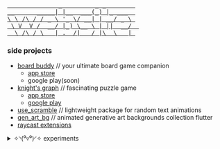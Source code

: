 <pre>
<a href="https://khlebobul.github.io">              _         _ _        </a>
<a href="https://khlebobul.github.io">__      _____| |__  ___(_) |_ ___  </a>
<a href="https://khlebobul.github.io">\ \ /\ / / _ \ '_ \/ __| | __/ _ \ </a>
<a href="https://khlebobul.github.io"> \ V  V /  __/ |_) \__ \ | ||  __/  </a>
<a href="https://khlebobul.github.io">  \_/\_/ \___|_.__/|___/_|\__\___| </a>
</pre>

### side projects

- [board buddy](https://boardbuddyapp.vercel.app) // your ultimate board game companion
  - [app store](https://apps.apple.com/ru/app/board-buddy-score-counter/id6743980638?)
  - google play(soon)
- [knight's graph](https://knightsgraph.vercel.app) // fascinating puzzle game
  - [app store](https://apps.apple.com/us/app/knights-graph/id6737812039)
  - [google play](https://play.google.com/store/apps/details?id=com.khlebobul.knights_graph)
- [use_scramble](https://pub.dev/packages/use_scramble) // lightweight package for random text animations
- [gen_art_bg](https://pub.dev/packages/gen_art_bg) // animated generative art backgrounds collection flutter
- [raycast extensions](https://www.raycast.com/khlebobul)

<details>
  <summary>  ✧⁠◝⁠(⁠⁰⁠▿⁠⁰⁠)⁠◜⁠✧  experiments</summary>

  - [lego block image processor](https://lego-processor.vercel.app) // Images ➭ lego blocks instruction
  - [square ribbon](https://www.figma.com/community/plugin/1441862652881971511/square-ribbon) // figma plugin
  - [figure 8](https://khlebobul26.gumroad.com/l/figure8) // companion for maintaining eye health
  - [wave logo generator](https://wave-logo.vercel.app/) // logo buddy
  
</details>
